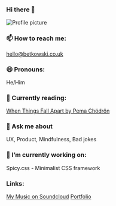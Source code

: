 ### Hi there 👋

![Profile picture](https://media-exp1.licdn.com/dms/image/C4E03AQECc26UMH3KiQ/profile-displayphoto-shrink_800_800/0/1622370918624?e=1628726400&v=beta&t=3wVfMC75eV1ALouUIgckx9rCE-LptZl77WZg3AsYal0)

### 📫 How to reach me:
hello@betkowski.co.uk

### 😄 Pronouns: 
He/Him

### :open_book: Currently reading:
[When Things Fall Apart by Pema Chödrön](https://www.goodreads.com/book/show/687278.When_Things_Fall_Apart)

### 💬 Ask me about
UX, Product, Mindfulness, Bad jokes

###  🔭 I’m currently working on:
Spicy.css - Minimalist CSS framework

### Links:
[My Music on Soundcloud](https://soundcloud.com/betkowski)
[Portfolio](http://pavsky.netlify.app)

<!--
**pavsky/pavsky** is a ✨ _special_ ✨ repository because its `README.md` (this file) appears on your GitHub profile.

Here are some ideas to get you started:

- 🔭 I’m currently working on ...
- 🌱 I’m currently learning ...
- 👯 I’m looking to collaborate on ...
- 🤔 I’m looking for help with ...
- 💬 Ask me about ...
- 📫 How to reach me: ...
- 😄 Pronouns: ...
- ⚡ Fun fact: ...
-->
